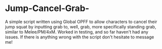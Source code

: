 # Jump-Cancel-Grab-
A simple script written using Global OPFF to allow characters to cancel their jump squat by inputting grab to, well, grab, more specifically standing grab, similar to Melee/PM/4xM. Worked in testing, and so far haven't had any issues. If there is anything wrong with the script don't hesitate to message me!
